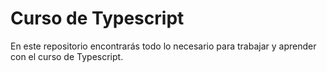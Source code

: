 # Curso de Typescript

En este repositorio encontrarás todo lo necesario para trabajar y aprender con el curso de Typescript.

